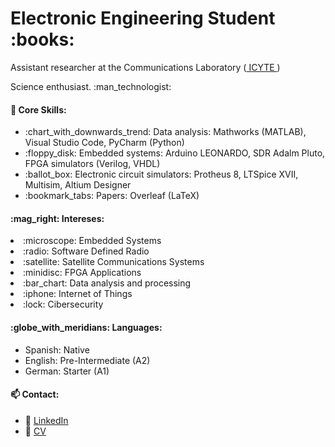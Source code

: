 <h1> Electronic Engineering Student  :books: </h1>

<p>  Assistant researcher at the Communications Laboratory (<a href='https://icyte.conicet.gov.ar/'> ICYTE </a>)</p>
<p>  Science enthusiast. :man_technologist:</p>


<h4>🧠 Core Skills:</h4>
<ul>
  <li>:chart_with_downwards_trend: Data analysis: Mathworks (MATLAB), Visual Studio Code, PyCharm (Python) </li>
    <li>:floppy_disk: Embedded systems: Arduino LEONARDO, SDR Adalm Pluto, FPGA simulators (Verilog, VHDL) </li>
         <li>   :ballot_box: Electronic circuit simulators: Protheus 8, LTSpice XVII, Multisim, Altium Designer </li>
           <li>:bookmark_tabs: Papers: Overleaf (LaTeX) </li>
 
</ul>  

<h4>:mag_right: Intereses:</h4>
 <li> :microscope: Embedded Systems </li>
   <li> :radio: Software Defined Radio </li>
    <li> :satellite: Satellite Communications Systems </li>
     <li> :minidisc: FPGA Applications </li>
      <li> :bar_chart: Data analysis and processing</li>
       <li> :iphone:  Internet of Things </li>
         <li> :lock: Cibersecurity </li>           
 
</ul>

<h4>:globe_with_meridians: Languages:</h4>
<ul>
<li> Spanish: Native</li>
   <li> English: Pre-Intermediate (A2)</li>
    <li> German: Starter (A1)</li>
</ul>


<h4>📫 Contact:</h4>
<ul>
  <li>📧 <a href='https://www.linkedin.com/in/vazquezleonardodavid'> LinkedIn </a> </li>
  <li>📜 <a href='https://github.com/leonardovazquez/Certificados/tree/main/CV%20VAZQUEZ-C%C3%93DIGO%20TEX'> CV </a> </li>
</ul>


<!--
**leonardovazquez/leonardovazquez** is a ✨ _special_ ✨ repository because its `README.md` (this file) appears on your GitHub profile.

Here are some ideas to get you started:

- 🔭 I’m currently working on ...
- 🌱 I’m currently learning ...
- 👯 I’m looking to collaborate on ...
- 🤔 I’m looking for help with ...
- 💬 Ask me about ...
- 📫 How to reach me: ...
- 😄 Pronouns: ...
- ⚡ Fun fact: ...
-->
